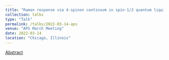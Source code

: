 ```yaml
---
title: "Raman response via 4-spinon continuum in spin-1/2 quantum liquid Ba<sub>4</sub>Ir<sub>3</sub>O<sub>10</sub>"
collection: talks
type: "Talk"
permalink: /talks/2022-03-14-aps
venue: "APS March Meeting"
date: 2022-03-14
location: "Chicago, Illinois"
---
```


[Abstract](https://meetings.aps.org/Meeting/MAR22/Session/B64.3)
